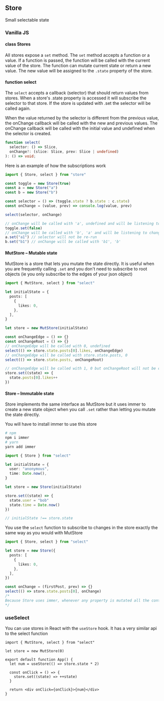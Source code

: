 ## Store

Small selectable state

### Vanilla JS

#### class Stores

All stores expose a `set` method. The `set` method accepts a function or a value. If a function is passed, the function will be called with the current value of the store. The function can mutate current state or return a new value. The new value will be assigned to the `.state` property of the store.

#### function select

The `select` accepts a callback (selector) that should return values from stores. When a store's .state property is accessed it will subscribe the selector to that store. If the store is updated with .set the selector will be called again.

When the value returned by the selector is different from the previous value, the onChange callback will be called with the new and previous values. The onChange callback will be called with the initial value and undefined when the selector is created.

```ts
function select(
  selector: () => Slice,
  onChange?: (slice: Slice, prev: Slice | undefined)
): () => void;
```

Here is an example of how the subscriptions work

```ts
import { Store, select } from "store"

const toggle = new Store(true)
const a = new Store("a")
const b = new Store("b")

const selector = () => (toggle.state ? b.state : c.state)
const onChange = (value, prev) => console.log(value, prev)

select(selector, onChange)

// onChange will be called with 'a', undefined and will be listening to changes in toggle and a
toggle.set(false)
// onChange will be called with 'b', 'a' and will be listening to changes in toggle and b
a.set("a1") // selector will not be re-run
b.set("b1") // onChange will be called with 'b1', 'b'
```

#### MutStore – Mutable state

MutStore is a store that lets you mutate the state directly. It is useful when you are frequently calling `.set` and you don't need to subscribe to root objects (ie you only subscribe to the edges of your json object)

```ts
import { MutStore, select } from "select"

let initialState = {
  posts: [
    {
      likes: 0,
    },
  ],
}

let store = new MutStore(initialState)

const onChangeEdge = () => {}
const onChangeRoot = () => {}
// onChangeEdge will be called with 0, undefined
select(() => store.state.posts[0].likes, onChangeEdge)
// onChangeEdge will be called with store.state.posts, 0
select(() => store.state.posts, onChangeRoot)

// onChangeEdge will be called with 1, 0 but onChangeRoot will not be called because the root object is still the same object
store.set((state) => {
  state.posts[0].likes++
})
```

#### Store – Immutable state

Store implements the same interface as MutStore but it uses immer to create a new state object when you call `.set` rather than letting you mutate the state directly.

You will have to install immer to use this store

```sh
# npm
npm i immer
# yarn
yarn add immer
```

```ts
import { Store } from "select"

let initialState = {
  user: "anonymous",
  time: Date.now(),
}

let store = new Store(initialState)

store.set((state) => {
  state.user = "bob"
  state.time = Date.now()
})

// initialState !== store.state
```

You use the `select` function to subscribe to changes in the store exactly the same way as you would with MutStore

```ts
import { Store, select } from "select"

let store = new Store({
  posts: [
    {
      likes: 0,
    },
  ],
})

const onChange = (firstPost, prev) => {}
select(() => store.state.posts[0], onChange)
/*
Because Store uses immer, whenever any property is mutated all the containing objects will be referentially new objects so the onChange callback would be re-run
*/
```

### useSelect

You can use stores in React with the `useStore` hook. It has a very similar api to the select function

```tsx
import { MutStore, select } from "select"

let store = new MutStore(0)

export default function App() {
  let num = useStore(() => store.state * 2)

  const onClick = () => {
    store.set((state) => ++state)
  }

  return <div onClick={onClick}>{num}</div>
}
```
